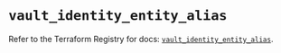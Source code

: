 # `vault_identity_entity_alias`

Refer to the Terraform Registry for docs: [`vault_identity_entity_alias`](https://registry.terraform.io/providers/hashicorp/vault/5.1.0/docs/resources/identity_entity_alias).
